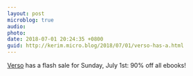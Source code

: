 ```yaml
---
layout: post
microblog: true
audio: 
photo: 
date: 2018-07-01 20:24:35 +0800
guid: http://kerim.micro.blog/2018/07/01/verso-has-a.html
---
```

[Verso](https://www.versobooks.com/blogs/3895-ebook-flash-sale-90-off) has a flash sale for Sunday, July 1st: 90% off all ebooks!

